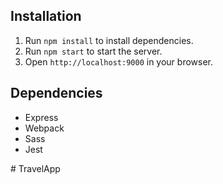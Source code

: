 
## Installation

1. Run `npm install` to install dependencies.
2. Run `npm start` to start the server.
3. Open `http://localhost:9000` in your browser.

## Dependencies
- Express
- Webpack
- Sass
- Jest

#   T r a v e l A p p  
 